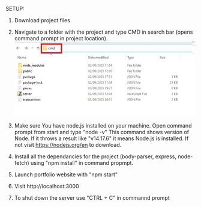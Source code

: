 SETUP:

1. Download project files

2. Navigate to a folder with the project and type CMD in search bar (opens command prompt in project location).
![cmd](https://raw.githubusercontent.com/mostdev-eth/Portfolio-Tracker/main/CMD.jpg)

3. Make sure You have node.js installed on your machine.
  Open command prompt from start and type "node -v"
  This command shows version of Node. If it throws a result like "v14.17.6" it means Node.js is installed.
  If not visit https://nodejs.org/en to download.

4. Install all the dependancies for the project (body-parser, express, node-fetch) using "npm install" in command propmpt.

5. Launch portfolio website with "npm start"

6. Visit http://localhost:3000

7. To shut down the server use "CTRL + C" in commannd prompt
